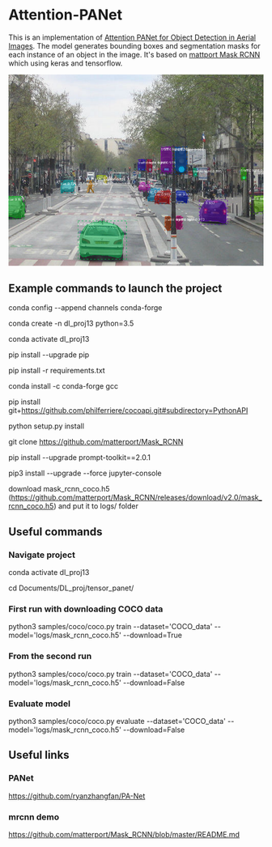 # Attention-PANet
This is an implementation of [Attention PANet for Object Detection in Aerial Images](https://arxiv.org/pdf/1803.01534.pdf). The model generates bounding boxes and segmentation masks for each instance of an object in the image. It's based on [mattport Mask RCNN](https://github.com/matterport/Mask_RCNN) which using keras and tensorflow.

![Instance Segmentation Sample](assets/street.png)



## Example commands to launch the project
conda config --append channels conda-forge

conda create -n dl_proj13 python=3.5

conda activate dl_proj13

pip install --upgrade pip

pip install -r requirements.txt 

conda install -c conda-forge gcc

pip install git+https://github.com/philferriere/cocoapi.git#subdirectory=PythonAPI

python setup.py install

git clone https://github.com/matterport/Mask_RCNN

pip install --upgrade prompt-toolkit==2.0.1

pip3 install --upgrade --force jupyter-console

download mask_rcnn_coco.h5 (https://github.com/matterport/Mask_RCNN/releases/download/v2.0/mask_rcnn_coco.h5) and put it to logs/ folder



## Useful commands

### Navigate project
conda activate dl_proj13

cd Documents/DL_proj/tensor_panet/

### First run with downloading COCO data
python3 samples/coco/coco.py train --dataset='COCO_data' --model='logs/mask_rcnn_coco.h5' --download=True

### From the second run
python3 samples/coco/coco.py train --dataset='COCO_data' --model='logs/mask_rcnn_coco.h5' --download=False

### Evaluate model
python3 samples/coco/coco.py evaluate --dataset='COCO_data' --model='logs/mask_rcnn_coco.h5' --download=False



## Useful links

### PANet
https://github.com/ryanzhangfan/PA-Net

### mrcnn demo
https://github.com/matterport/Mask_RCNN/blob/master/README.md

